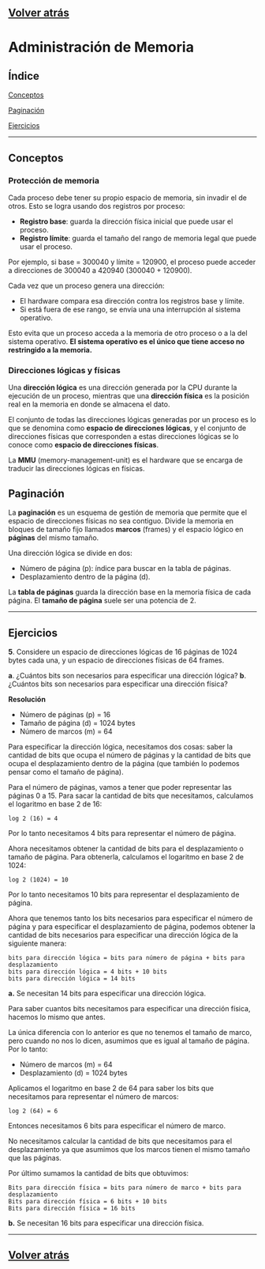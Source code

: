 ## [Volver atrás](readme.md)

# Administración de Memoria

## Índice

[Conceptos](#conceptos)

[Paginación](#paginación)

[Ejercicios](#ejercicios)

---

## Conceptos

### Protección de memoria

Cada proceso debe tener su propio espacio de memoria, sin invadir el de otros.
Esto se logra usando dos registros por proceso:

- **Registro base**: guarda la dirección física inicial que puede usar el proceso.
- **Registro límite**: guarda el tamaño del rango de memoria legal que puede usar el proceso.

Por ejemplo, si base = 300040 y límite = 120900, el proceso puede acceder a direcciones de 300040 a 420940 (300040 + 120900).

Cada vez que un proceso genera una dirección:

- El hardware compara esa dirección contra los registros base y límite.
- Si está fuera de ese rango, se envía una una interrupción al sistema operativo.

Esto evita que un proceso acceda a la memoria de otro proceso o a la del sistema operativo. **El sistema operativo es el único que tiene acceso no restringido a la memoria.**

### Direcciones lógicas y físicas

Una **dirección lógica** es una dirección generada por la CPU durante la ejecución de un proceso, mientras que una **dirección física** es la posición real en la memoria en donde se almacena el dato.

El conjunto de todas las direcciones lógicas generadas por un proceso es lo que se denomina como **espacio de direcciones lógicas**, y el conjunto de direcciones físicas que corresponden a estas direcciones lógicas se lo conoce como **espacio de direcciones físicas**.

La **MMU** (memory-management-unit) es el hardware que se encarga de traducir las direcciones lógicas en físicas.

## Paginación

La **paginación** es un esquema de gestión de memoria que permite que el espacio de direcciones físicas no sea contiguo. Divide la memoria en bloques de tamaño fijo llamados **marcos** (frames) y el espacio lógico en **páginas** del mismo tamaño.

Una dirección lógica se divide en dos:

- Número de página (p): índice para buscar en la tabla de páginas.
- Desplazamiento dentro de la página (d).

La **tabla de páginas** guarda la dirección base en la memoria física de cada página. El **tamaño de página** suele ser una potencia de 2.

---

## Ejercicios

**5**. Considere un espacio de direcciones lógicas de 16 páginas de 1024 bytes cada una, 
y un espacio de direcciones físicas de 64 frames.

**a**. ¿Cuántos bits son necesarios para especificar una dirección lógica?
**b**. ¿Cuántos bits son necesarios para especificar una dirección física?

**Resolución**

- Número de páginas (p) = 16
- Tamaño de página (d) = 1024 bytes
- Número de marcos (m) = 64

Para especificar la dirección lógica, necesitamos dos cosas: saber la cantidad de bits que ocupa el número de páginas y la cantidad de bits que ocupa el desplazamiento dentro de la página (que también lo podemos pensar como el tamaño de página).

Para el número de páginas, vamos a tener que poder representar las páginas 0 a 15. Para sacar la cantidad de bits que necesitamos, calculamos el logaritmo en base 2 de 16:

```
log 2 (16) = 4
```

Por lo tanto necesitamos 4 bits para representar el número de página.

Ahora necesitamos obtener la cantidad de bits para el desplazamiento o tamaño de página. Para obtenerla, calculamos el logaritmo en base 2 de 1024:

```
log 2 (1024) = 10
```
Por lo tanto necesitamos 10 bits para representar el desplazamiento de página.

Ahora que tenemos tanto los bits necesarios para especificar el número de página y para especificar el desplazamiento de página, podemos obtener la cantidad de bits necesarios para especificar una dirección lógica de la siguiente manera:

```
bits para dirección lógica = bits para número de página + bits para desplazamiento
bits para dirección lógica = 4 bits + 10 bits
bits para dirección lógica = 14 bits
```

**a.** Se necesitan 14 bits para especificar una dirección lógica.

Para saber cuantos bits necesitamos para especificar una dirección física, hacemos lo mismo que antes.

La única diferencia con lo anterior es que no tenemos el tamaño de marco, pero cuando no nos lo dicen, asumimos que es igual al tamaño de página. Por lo tanto:

- Número de marcos (m) = 64
- Desplazamiento (d) = 1024 bytes

Aplicamos el logaritmo en base 2 de 64 para saber los bits que necesitamos para representar el número de marcos:

```
log 2 (64) = 6
```

Entonces necesitamos 6 bits para especificar el número de marco.

No necesitamos calcular la cantidad de bits que necesitamos para el desplazamiento ya que asumimos que los marcos tienen el mismo tamaño que las páginas.

Por último sumamos la cantidad de bits que obtuvimos:

```
Bits para dirección física = bits para número de marco + bits para desplazamiento
Bits para dirección física = 6 bits + 10 bits
Bits para dirección física = 16 bits
```

**b.** Se necesitan 16 bits para especificar una dirección física.

---

## [Volver atrás](readme.md)